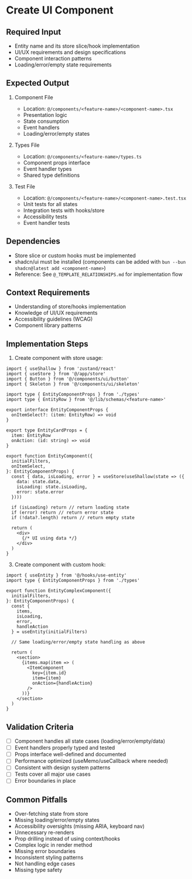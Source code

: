 # Create UI Component

## Required Input
- Entity name and its store slice/hook implementation
- UI/UX requirements and design specifications
- Component interaction patterns
- Loading/error/empty state requirements

## Expected Output
1. Component File
   - Location: `@/components/<feature-name>/<component-name>.tsx`
   - Presentation logic
   - State consumption
   - Event handlers
   - Loading/error/empty states

2. Types File
   - Location: `@/components/<feature-name>/types.ts`
   - Component props interface
   - Event handler types
   - Shared type definitions

3. Test File
   - Location: `@/components/<feature-name>/<component-name>.test.tsx`
   - Unit tests for all states
   - Integration tests with hooks/store
   - Accessibility tests
   - Event handler tests

## Dependencies
- Store slice or custom hooks must be implemented
- shadcn/ui must be installed (components can be added with `bun --bun shadcn@latest add <component-name>`)
- Reference: See `@_TEMPLATE_RELATIONSHIPS.md` for implementation flow

## Context Requirements
- Understanding of store/hooks implementation
- Knowledge of UI/UX requirements
- Accessibility guidelines (WCAG)
- Component library patterns

## Implementation Steps
1. Create component with store usage:
```typescript:@/components/<feature-name>/<component-name>.tsx
import { useShallow } from 'zustand/react'
import { useStore } from '@/app/store'
import { Button } from '@/components/ui/button'
import { Skeleton } from '@/components/ui/skeleton'

import type { EntityComponentProps } from './types'
import type { EntityRow } from '@/lib/schemas/<feature-name>'

export interface EntityComponentProps {
  onItemSelect?: (item: EntityRow) => void
}

export type EntityCardProps = {
  item: EntityRow
  onAction: (id: string) => void
}

export function EntityComponent({
  initialFilters,
  onItemSelect,
}: EntityComponentProps) {
  const { data, isLoading, error } = useStore(useShallow(state => ({
    data: state.data,
    isLoading: state.isLoading,
    error: state.error
  })))

  if (isLoading) return // return loading state
  if (error) return // return error state
  if (!data?.length) return // return empty state

  return (
    <div>
      {/* UI using data */}
    </div>
  )
}
```

3. Create component with custom hook:
```typescript:@/components/<feature-name>/<component-name>-complex.tsx
import { useEntity } from '@/hooks/use-entity'
import type { EntityComponentProps } from './types'

export function EntityComplexComponent({
  initialFilters,
}: EntityComponentProps) {
  const {
    items,
    isLoading,
    error,
    handleAction
  } = useEntity(initialFilters)

  // Same loading/error/empty state handling as above

  return (
    <section>
      {items.map(item => (
        <ItemComponent
          key={item.id}
          item={item}
          onAction={handleAction}
        />
      ))}
    </section>
  )
}
```

## Validation Criteria
- [ ] Component handles all state cases (loading/error/empty/data)
- [ ] Event handlers properly typed and tested
- [ ] Props interface well-defined and documented
- [ ] Performance optimized (useMemo/useCallback where needed)
- [ ] Consistent with design system patterns
- [ ] Tests cover all major use cases
- [ ] Error boundaries in place

## Common Pitfalls
- Over-fetching state from store
- Missing loading/error/empty states
- Accessibility oversights (missing ARIA, keyboard nav)
- Unnecessary re-renders
- Prop drilling instead of using context/hooks
- Complex logic in render method
- Missing error boundaries
- Inconsistent styling patterns
- Not handling edge cases
- Missing type safety
